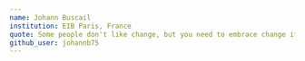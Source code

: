 ```yaml
---
name: Johann Buscail
institution: EIB Paris, France
quote: Some people don't like change, but you need to embrace change if the alternative is disaster.
github_user: johannb75
---
```

